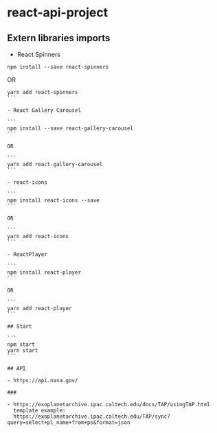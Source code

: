 # react-api-project

## Extern libraries imports

- React Spinners

```
npm install --save react-spinners
```

OR

````
yarn add react-spinners
```

- React Gallery Carousel

```
npm install --save react-gallery-carousel
```

OR

```
yarn add react-gallery-carousel
```

- react-icons

```
npm install react-icons --save
```

OR

```
yarn add react-icons
```

- ReactPlayer

```
npm install react-player
```

OR

```
yarn add react-player
```

## Start

```
npm start
yarn start
```

## API

- https://api.nasa.gov/

###

- https://exoplanetarchive.ipac.caltech.edu/docs/TAP/usingTAP.html
  template example:
  https://exoplanetarchive.ipac.caltech.edu/TAP/sync?query=select+pl_name+from+ps&format=json
````
